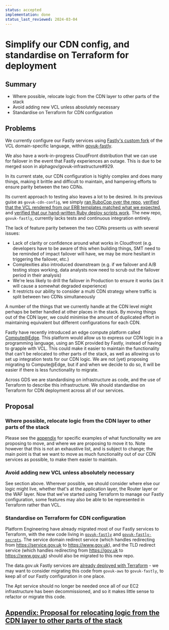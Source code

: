 ```yaml
---
status: accepted
implementation: done
status_last_reviewed: 2024-03-04
---
```


# Simplify our CDN config, and standardise on Terraform for deployment

## Summary

- Where possible, relocate logic from the CDN layer to other parts of the stack
- Avoid adding new VCL unless absolutely necessary
- Standardise on Terraform for CDN configuration

## Problems

We currently configure our Fastly services using [Fastly's custom fork](https://developer.fastly.com/learning/vcl/using/) of the VCL domain-specific language, within [govuk-fastly](https://github.com/alphagov/govuk-fastly).

We also have a work-in-progress CloudFront distribution that we can use for failover in the event that Fastly experiences an outage. This is due to be merged soon in alphagov/govuk-infrastructure#929.

In its current state, our CDN configuration is highly complex and does many things, making it brittle and difficult to maintain, and hampering efforts to ensure parity between the two CDNs.

Its current approach to testing also leaves a lot to be desired. In its previous guise as `govuk-cdn-config`, we simply [ran RuboCop over the repo](https://github.com/alphagov/govuk-cdn-config/blob/5bff7b9d3b7ef51b493bb00e609fc714da2dc67a/Rakefile#L8), [verified that the VCL rendered from our ERB templates matched what we expected](https://github.com/alphagov/govuk-cdn-config/blob/5bff7b9d3b7ef51b493bb00e609fc714da2dc67a/spec/www_vcl_erb_spec.rb), and [verified that our hand-written Ruby deploy scripts work](https://github.com/alphagov/govuk-cdn-config/blob/5bff7b9d3b7ef51b493bb00e609fc714da2dc67a/spec/deploy_service_spec.rb). The new repo, `govuk-fastly`, currently lacks tests and continuous integration entirely.

The lack of feature parity between the two CDNs presents us with several issues:

- Lack of clarity or confidence around what works in Cloudfront (e.g. developers have to be aware of this when building things, SMT need to be reminded of impact failover will have, we may be more hesitant in triggering the failover, etc.)
- Complexities also introduced downstream (e.g. if we failover and A/B testing stops working, data analysts now need to scrub out the failover period in their analysis)
- We're less likely to drill the failover in Production to ensure it works (as it will cause a somewhat degraded experience)
- It restricts our ability to consider a multi CDN strategy where traffic is split between two CDNs simultaneously 

A number of the things that we currently handle at the CDN level might perhaps be better handled at other places in the stack. By moving things out of the CDN layer, we could minimise the amount of duplicated effort in maintaining equivalent but different configurations for each CDN.

Fastly have recently introduced an edge compute platform called [Compute@Edge](https://www.fastly.com/products/edge-compute). This platform would allow us to express our CDN logic in a programming language, using an SDK provided by Fastly, instead of having to grapple with VCL. This could make it easier to maintain the functionality that can't be relocated to other parts of the stack, as well as allowing us to set up integration tests for our CDN logic. We are not (yet) proposing migrating to Compute@Edge, but if and when we decide to do so, it will be easier if there is less functionality to migrate.

Across GDS we are standardising on infrastructure as code, and the use of Terraform to describe this infrastructure. We should standardise on Terraform for CDN deployment across all of our services.

## Proposal

### Where possible, relocate logic from the CDN layer to other parts of the stack

Please see the [appendix](rfc-163/relocating-logic-from-cdn.md) for specific examples of what functionality we are proposing to move, and where we are proposing to move it to. Note however that this is not an exhaustive list, and is subject to change; the main point is that we want to move as much functionality out of our CDN services as possible, to make them easier to maintain.

### Avoid adding new VCL unless absolutely necessary

See section above. Wherever possible, we should consider where else our logic might live, whether that's at the application layer, the Router layer or the WAF layer. Now that we've started using Terraform to manage our Fastly configuration, some features may also be able to be represented in Terraform rather than VCL.
### Standardise on Terraform for CDN configuration

Platform Engineering have already migrated most of our Fastly services to Terraform, with the new code living in [`govuk-fastly`](https://github.com/alphagov/govuk-fastly) and [`govuk-fastly-secrets`](https://github.com/alphagov/govuk-fastly-secrets). The service domain redirect service (which handles redirecting from https://service.gov.uk to https://www.gov.uk), and the TLD redirect service (which handles redirecting from https://gov.uk to https://www.gov.uk) should also be migrated to this new repo.

The data.gov.uk Fastly services are [already deployed with Terraform](https://github.com/alphagov/govuk-aws/tree/main/terraform/projects/fastly-datagovuk) - we may want to consider migrating this code from `govuk-aws` to `govuk-fastly`, to keep all of our Fastly configuration in one place.

The Apt service should no longer be needed once all of our EC2 infrastructure has been decommissioned, and so it makes little sense to refactor or migrate this code.

## [Appendix: Proposal for relocating logic from the CDN layer to other parts of the stack](rfc-163/relocating-logic-from-cdn.md)

